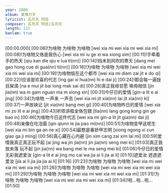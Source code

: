```yaml
---
year: 2000
album: 爱情万岁
lyricist: 五月天 阿信
composer: 五月天 阿信/五月天
length: 113
banlam: true
---
```

[00:00.000]
[00:06]!为啥物 为啥物 为啥物 [wei xia mi  wei xia mi  wei xia mi]
[00:08]!为啥物又佫是我伤心 [wei xia mi iu ge xi wa xiong xim]
[00:11]!手牵着手的热天 [qiu kan die qiu e lua ti(nn)]
[00:14]!挡未到风吹的寒天 [dang mei gao hong cue di gua(nn) ti(nn)]
[00:16]!为啥物 为啥物 为啥物 [wei xia mi  wei xia mi  wei xia mi]
[00:19]!为啥物惦在这个都市 [wei xia mi diam zai jit e do qi]
[00:22]!应该是欢喜的代志 [ing gai xi hua(nn) hi e dai ji]
[00:24]!那会每一遍拢目屎滴 [na e mui jit bai long mak sai di]
[00:28]真正我毋甘愿 嘛毋相信 [jin jia(nn) wa m gam nguan  ma m xiong xin]
[00:31]今仔日的爱情 [gin-a lit e ai jing]
[00:34]为啥物 一声来 一声去 [wei xia mi  jit xia(nn) lai  jit xia(nn) ki]
[00:37]一声放袂记 [jit xia(nn) bang mei gi]
[00:40]为啥物昨日的爱情 [wei xia mi zo lit e ai jing]
[00:43]听侬讲框金佫包银 [tia(nn) lang gong kong gin ge bao in]
[00:46]为啥物今日这件代志 [wei xia mi gin-a lit jit gia(nn) dai ji]
[00:48]亲像在吃泡面 [qin qiunn le jia pao mi(nn)]
[00:51]为啥物变甲这呢生 [wei xia mi bin ga an ne xi]
[00:54]最憨是春娇甲志明 [xiong ngong xi cun giao ga ji ming]
[00:56]真心藏在心内避 [jin xim cang zai xim lai mi]
[00:59]爱情我真正真正玩不起 [ai jing wa jin jia(nn) jin jia(nn) seng mei ki]
[01:03]真正我放未落 玩不起 [jin jia(nn) wa bang mei le ma  seng mei ki]
[01:06]今仔日的爱情 无彩我遮爱汝 [gin-a lit e ai jing  mo cai wa jia ai li jia ai li]
[01:10]遮爱汝 遮遮遮爱汝 [jia ai li  jia jia jia ai li]
[01:16]
[01:23]!为啥物 为啥物 为啥物 [wei xia mi  wei xia mi  wei xia mi]
[01:26]!为啥物 为啥物 为啥物 [wei xia mi  wei xia mi  wei xia mi]
[01:29]!为啥物 为啥物 为啥物 [wei xia mi  wei xia mi  wei xia mi]
[01:31]!为啥物 为啥物 为啥物 [wei xia mi  wei xia mi  wei xia mi]
[01:34]!啦…啦…啦…
[01:50]